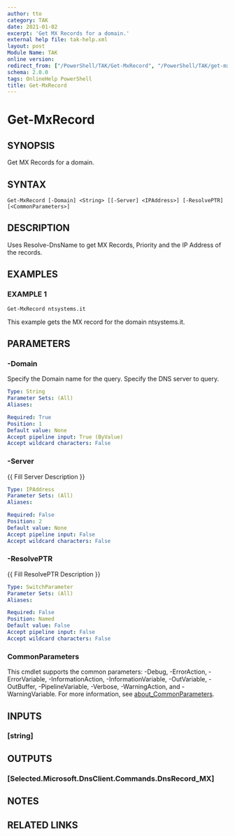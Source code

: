```yaml
---
author: tto
category: TAK
date: 2021-01-02
excerpt: 'Get MX Records for a domain.'
external help file: tak-help.xml
layout: post
Module Name: TAK
online version:
redirect_from: ["/PowerShell/TAK/Get-MxRecord", "/PowerShell/TAK/get-mxrecord", "/PowerShell/get-mxrecord"]
schema: 2.0.0
tags: OnlineHelp PowerShell
title: Get-MxRecord
---
```


# Get-MxRecord

## SYNOPSIS
Get MX Records for a domain.

## SYNTAX

```
Get-MxRecord [-Domain] <String> [[-Server] <IPAddress>] [-ResolvePTR] [<CommonParameters>]
```

## DESCRIPTION
Uses Resolve-DnsName to get MX Records, Priority and the IP Address of the records.

## EXAMPLES

### EXAMPLE 1
```
Get-MxRecord ntsystems.it
```

This example gets the MX record for the domain ntsystems.it.

## PARAMETERS

### -Domain
Specify the Domain name for the query.
Specify the DNS server to query.

```yaml
Type: String
Parameter Sets: (All)
Aliases:

Required: True
Position: 1
Default value: None
Accept pipeline input: True (ByValue)
Accept wildcard characters: False
```

### -Server
{{ Fill Server Description }}

```yaml
Type: IPAddress
Parameter Sets: (All)
Aliases:

Required: False
Position: 2
Default value: None
Accept pipeline input: False
Accept wildcard characters: False
```

### -ResolvePTR
{{ Fill ResolvePTR Description }}

```yaml
Type: SwitchParameter
Parameter Sets: (All)
Aliases:

Required: False
Position: Named
Default value: False
Accept pipeline input: False
Accept wildcard characters: False
```

### CommonParameters
This cmdlet supports the common parameters: -Debug, -ErrorAction, -ErrorVariable, -InformationAction, -InformationVariable, -OutVariable, -OutBuffer, -PipelineVariable, -Verbose, -WarningAction, and -WarningVariable. For more information, see [about_CommonParameters](http://go.microsoft.com/fwlink/?LinkID=113216).

## INPUTS

### [string]
## OUTPUTS

### [Selected.Microsoft.DnsClient.Commands.DnsRecord_MX]
## NOTES

## RELATED LINKS
